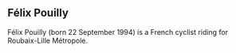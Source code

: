 ## Félix Pouilly

Félix Pouilly (born 22 September 1994) is a French cyclist riding for Roubaix-Lille Métropole.